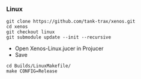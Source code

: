  ### Linux ###

```
git clone https://github.com/tank-trax/xenos.git
cd xenos
git checkout linux
git submodule update --init --recursive
```

* Open Xenos-Linux.jucer in Projucer
* Save

```
cd Builds/LinuxMakefile/
make CONFIG=Release
```
